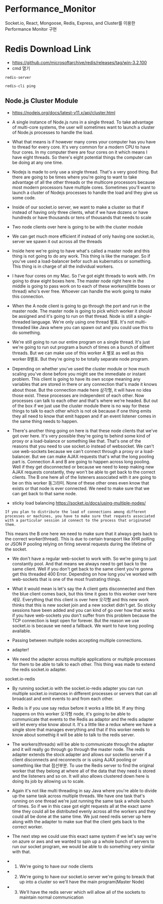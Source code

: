 # Performance_Monitor

Socket.io, React, Mongoose, Redis, Express, and Cluster를 이용한 Performance Monitor 구현

# Redis Download Link

- https://github.com/microsoftarchive/redis/releases/tag/win-3.2.100
- cmd 열기

```
redis-server

redis-cli ping
```

## Node.js Cluster Module

- https://nodejs.org/docs/latest-v11.x/api/cluster.html
- A single instance of Node.js runs in a single thread. To take advantage of multi-core systems, the user will sometimes want to launch a cluster of Node.js processes to handle the load.

- What that means is if however many cores your computer has you have to thread for every core. It's very common for a modern CPU to have four cores. In my computer there are four cores on it which means I have eight threads. So there's eight potential things the computer can be doing at any one time.

- Nodejs is made to only use a single thread. That's a very good thing. But there are going to be times where you're going to want to take advantage of all the other threads or the multicore processors because most modern processors have multiple cores. Sometimes you'll want to launch a cluster of Nodejs processes to handle the load and they give us some code.

- Inside of our socket.io server, we want to make a cluster so that if instead of having only three clients, what if we have dozens or have hundreds or have thousands or tens of thousands that needs to scale

- Two node clients over here is going to be with the cluster module

- We can get much more efficient if instead of only having one socket.io, server we spawn it out across all the threads

- Inside here we're going to have what's called a master node and this thing is not going to do any work. This thing is like the manager. So if you've used a load-balancer befor such as kubernatics or something. This thing is in charge of all the individual workers.

- I have four cores on my Mac. So I've got eight threads to work with. I'm going to draw eight boxes here. The master node right here in the middle is going to pass work on to each of these workers(little boxes or thread) who's ever free. Whoever can handle the work going to make this connection.

- When the A node client is going to go through the port and run in the master node. The master node is going to pick which worker it should be assigned and it's going to run on that thread. Node is still a single-threaded language. We're only using one thread 별표. It's not multi-threaded like Java where you can spawn out and you could use this to do something.

- We're still going to run our entire program on a single thread. It's just we're going to run out program a bunch of times on a bunch of diffrent threads. But we can make use of this worker A 별포 as well as this worker B별포. But they're going to be totally separate node program.

- Depending on whether you've used the cluster module or how much scaling you've done before you might see the immediate or instant problem. This client is going to have its own scope meaning any variables that are stored in there or any connection that's made it knows about those. But the connection made here 삼각형, it will have no idea those exist. These processes are independent of each other. Now processes can talk to each other and that's where we're headed. But out of the box if we just use the cluster module there is no way for these things to talk to each other which is not ok because if one thing emits they all need to know that emit happen and if an event listener comes in the same thing needs to happen.

- There's another thing going on here is that these node clients that we've got over here. It's very possible they're going to behind some kind of proxy or a load-balance or something like that. That's one of the reasons that you need to use socket.io instead of websocket. We can't use web-sockets because we can't connect through a proxy or a load-balancer. But we can make AJAX requests that's what the long pooling part is. Connection A and B are going to happen across long pooling. Well if they get disconnected or because we need to keep making new AJAX requests constantly, they won't be able to get back to the correct clients. The B one here all of the listeners associated with it are going to be on this worker 동그라미. None of these other ones even know that exists or that node is ever connected. We need to make sure that we can get back to that same node.

- sticky load balancing
  https://socket.io/docs/using-multiple-nodes/

```
If you plan to distribute the load of connections among different processes or machines, you have to make sure that requests associated with a particular session id connect to the process that originated them.
```

This means the B one here we need to make sure that it always gets back to the correct worker(thread). This is due to certain transport like XHR polling or JSON P pooling relying on firing several requests during the lifetime of the socket.

- We don't have a regular web-socket to work with. So we're going to just constantly pool. And that means we always need to get back to the same client. Well if you don't get back to the same client you're gonna get this threaded 400 Error. Depending on how long you've worked with web-sockets that is one of the most frustrating things.

- What it would mean is let's say the A client gets disconnected and then the blue client comes back, but this time it goes to this worker over here 세모. Everything that this client is over here 오각형 and this new work thinks that this is new socket join and a new socket didn't get. So sticky sessions have been added and you can kind of go over how that works if you have web-sockets you don't suffer from this problem because the TCP connection is kept open for forever. But the reason we use socket.io is because we need a fallback. We want to have long pooling available.

- Passing between multiple nodes accepting multiple connections.
- adapter!
- We need the adapter across multiple applications or multiple processes for them to be able to talk to each other. This thing was made to extend the redis socket.io adapter.

socket.io-redis

- By running socket.io with the socket.io-redis adapter you can run multiple socket.io instances in different processes or servers that can all broadcast and emit events to and from each other.

- Redis is if you use say redux before it works a little bit. If any thing happens on this worker 오각형 node, it's going to be able to communicate that events to the Redis as adaptor and the redis adapter will let every else know about it. It's a little like a redux where we have a single store that manages everything and that if this worker needs to know about somethig it will be able to talk to the redis server.

- The workers(threads) will be able to communicate through the adapter and it will really go through go through the master node. The redis adapter extends the stock adapter and allows our socketio server if a client disconnects and reconnects or is using AJAX pooling or something like that 점선부분. To use the Redis server to find the original worker that they belong at where all of the data that they need is stored and the listeners and so on.
  It will also allows clustered down here is doing its job by allowing us to scale.

- Again it's not like multi threading in say Java where you're able to divide up the same task across multiple threads. We have one task that's running on one thread we're just running the same task a whole bunch of times. So if we in this case got eight requests all at the exact same time they could all be distributed evenly across all the workers and they could all be done at the same time. We just need redis server up here along with the adapter to make sue that the client gets back to the correct worker.

- The next step we could use this exact same system if we let's say we're on azure or aws and we wanted to spin up a whole bunch of servers to run our socket program, we would be able to do something very similar with that.

- 1. We're going to have our node clients
- 2. We're going to have our socket.io server we're going to breack that up into a cluster so we'll have the main program(Master Node)
- 3. We'll have the redis server which will allow all of the sockets to maintain normal communication
